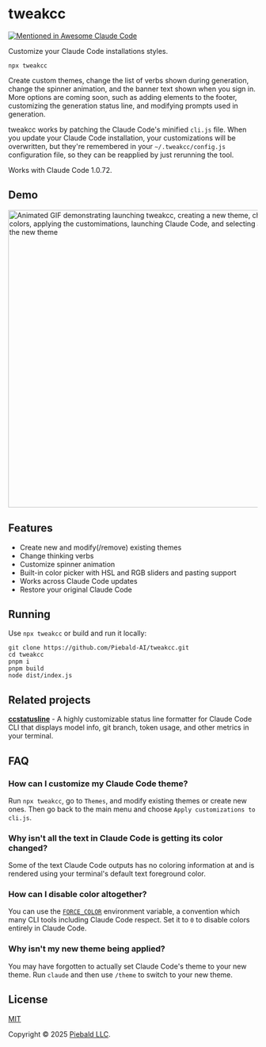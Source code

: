 # tweakcc

[![Mentioned in Awesome Claude Code](https://awesome.re/mentioned-badge.svg)](https://github.com/hesreallyhim/awesome-claude-code)

Customize your Claude Code installations styles.

```
npx tweakcc
```

Create custom themes, change the list of verbs shown during generation, change the spinner animation, and the banner text shown when you sign in.  More options are coming soon, such as adding elements to the footer, customizing the generation status line, and modifying prompts used in generation.

tweakcc works by patching the Claude Code's minified `cli.js` file.  When you update your Claude Code installation, your customizations will be overwritten, but they're remembered in your `~/.tweakcc/config.js` configuration file, so they can be reapplied by just rerunning the tool.

Works with Claude Code 1.0.72.

## Demo

<img alt="Animated GIF demonstrating launching tweakcc, creating a new theme, changing its colors, applying the customimations, launching Claude Code, and selecting and trying out the new theme" src="./assets/themes-demo.gif" width="600">

## Features

- Create new and modify(/remove) existing themes
- Change thinking verbs
- Customize spinner animation
- Built-in color picker with HSL and RGB sliders and pasting support
- Works across Claude Code updates
- Restore your original Claude Code

## Running

Use `npx tweakcc` or build and run it locally:

```
git clone https://github.com/Piebald-AI/tweakcc.git
cd tweakcc
pnpm i
pnpm build
node dist/index.js
```

## Related projects

[**ccstatusline**](https://github.com/sirmalloc/ccstatusline) - A highly customizable status line formatter for Claude Code CLI that displays model info, git branch, token usage, and other metrics in your terminal.

## FAQ

### How can I customize my Claude Code theme?

Run `npx tweakcc`, go to `Themes`, and modify existing themes or create new ones.  Then go back to the main menu and choose `Apply customizations to cli.js`.

### Why isn't all the text in Claude Code is getting its color changed?

Some of the text Claude Code outputs has no coloring information at and is rendered using your terminal's default text foreground color.

### How can I disable color altogether?

You can use the [`FORCE_COLOR`](https://force-color.org/) environment variable, a convention which many CLI tools including Claude Code respect.  Set it to `0` to disable colors entirely in Claude Code.

### Why isn't my new theme being applied?

You may have forgotten to actually set Claude Code's theme to your new theme.  Run `claude` and then use `/theme` to switch to your new theme.

## License

[MIT](https://github.com/Piebald-AI/tweakcc/blob/main/LICENSE)

Copyright © 2025 [Piebald LLC](https://piebald.ai).

